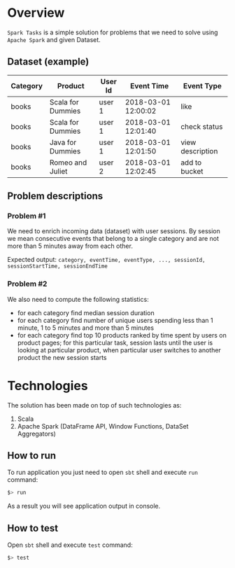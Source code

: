 # Overview

`Spark Tasks` is a simple solution for problems that we need to solve using `Apache Spark` and given Dataset.

## Dataset (example)

Category  |  Product             |  User Id   |  Event Time          |  Event Type
----------|----------------------|------------|----------------------|--------------
books     |  Scala for Dummies   |  user 1    |  2018-03-01 12:00:02 | like
books     |  Scala for Dummies   |  user 1    |  2018-03-01 12:01:40 | check status
books     |  Java for Dummies    |  user 1    |  2018-03-01 12:01:50 | view description
books     |  Romeo and Juliet    |  user 2    |  2018-03-01 12:02:45 | add to bucket

## Problem descriptions

### Problem #1

We need to enrich incoming data (dataset) with user sessions. By session we mean consecutive events that belong to a single category and are not more than 5 minutes away from each other.

Expected output:
```category, eventTime, eventType, ..., sessionId, sessionStartTime, sessionEndTime```

### Problem #2

We also need to compute the following statistics:
* for each category find median session duration
* for each category find number of unique users spending less than 1 minute, 1 to 5 minutes and more than 5 minutes
* for each category find top 10 products ranked by time spent by users on product pages; for this particular task, session lasts until the user is looking at particular product, when particular user switches to another product the new session starts

# Technologies

The solution has been made on top of such technologies as:

1. Scala
2. Apache Spark (DataFrame API, Window Functions, DataSet Aggregators)

## How to run

To run application you just need to open `sbt` shell and execute `run` command:

```bash
$> run
```

As a result you will see application output in console.

## How to test

Open `sbt` shell and execute `test` command:

```bash
$> test
``` 
